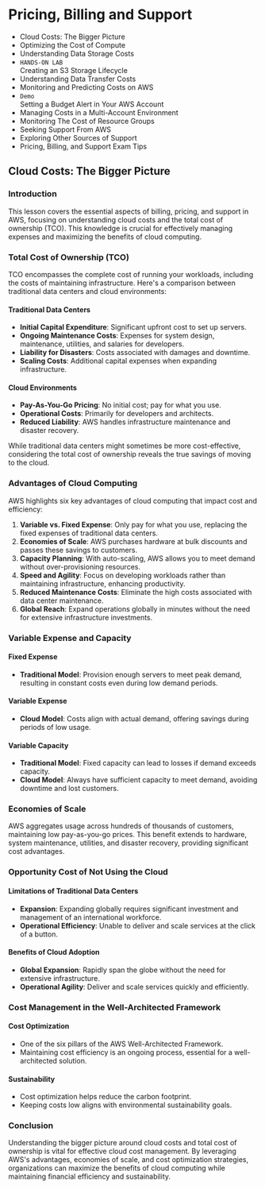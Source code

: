 # Pricing, Billing and Support

- Cloud Costs: The Bigger Picture
- Optimizing the Cost of Compute
- Understanding Data Storage Costs
- `HANDS-ON LAB`<br>Creating an S3 Storage Lifecycle
- Understanding Data Transfer Costs
- Monitoring and Predicting Costs on AWS
- `Demo`<br>Setting a Budget Alert in Your AWS Account
- Managing Costs in a Multi-Account Environment
- Monitoring The Cost of Resource Groups
- Seeking Support From AWS
- Exploring Other Sources of Support
- Pricing, Billing, and Support Exam Tips


## Cloud Costs: The Bigger Picture

### Introduction
This lesson covers the essential aspects of billing, pricing, and support in AWS, focusing on understanding cloud costs and the total cost of ownership (TCO). This knowledge is crucial for effectively managing expenses and maximizing the benefits of cloud computing.

### Total Cost of Ownership (TCO)
TCO encompasses the complete cost of running your workloads, including the costs of maintaining infrastructure. Here's a comparison between traditional data centers and cloud environments:

#### Traditional Data Centers
- **Initial Capital Expenditure**: Significant upfront cost to set up servers.
- **Ongoing Maintenance Costs**: Expenses for system design, maintenance, utilities, and salaries for developers.
- **Liability for Disasters**: Costs associated with damages and downtime.
- **Scaling Costs**: Additional capital expenses when expanding infrastructure.

#### Cloud Environments
- **Pay-As-You-Go Pricing**: No initial cost; pay for what you use.
- **Operational Costs**: Primarily for developers and architects.
- **Reduced Liability**: AWS handles infrastructure maintenance and disaster recovery.

While traditional data centers might sometimes be more cost-effective, considering the total cost of ownership reveals the true savings of moving to the cloud.

### Advantages of Cloud Computing
AWS highlights six key advantages of cloud computing that impact cost and efficiency:

1. **Variable vs. Fixed Expense**: Only pay for what you use, replacing the fixed expenses of traditional data centers.
2. **Economies of Scale**: AWS purchases hardware at bulk discounts and passes these savings to customers.
3. **Capacity Planning**: With auto-scaling, AWS allows you to meet demand without over-provisioning resources.
4. **Speed and Agility**: Focus on developing workloads rather than maintaining infrastructure, enhancing productivity.
5. **Reduced Maintenance Costs**: Eliminate the high costs associated with data center maintenance.
6. **Global Reach**: Expand operations globally in minutes without the need for extensive infrastructure investments.

### Variable Expense and Capacity
#### Fixed Expense
- **Traditional Model**: Provision enough servers to meet peak demand, resulting in constant costs even during low demand periods.

#### Variable Expense
- **Cloud Model**: Costs align with actual demand, offering savings during periods of low usage.

#### Variable Capacity
- **Traditional Model**: Fixed capacity can lead to losses if demand exceeds capacity.
- **Cloud Model**: Always have sufficient capacity to meet demand, avoiding downtime and lost customers.

### Economies of Scale
AWS aggregates usage across hundreds of thousands of customers, maintaining low pay-as-you-go prices. This benefit extends to hardware, system maintenance, utilities, and disaster recovery, providing significant cost advantages.

### Opportunity Cost of Not Using the Cloud
#### Limitations of Traditional Data Centers
- **Expansion**: Expanding globally requires significant investment and management of an international workforce.
- **Operational Efficiency**: Unable to deliver and scale services at the click of a button.

#### Benefits of Cloud Adoption
- **Global Expansion**: Rapidly span the globe without the need for extensive infrastructure.
- **Operational Agility**: Deliver and scale services quickly and efficiently.

### Cost Management in the Well-Architected Framework
#### Cost Optimization
- One of the six pillars of the AWS Well-Architected Framework.
- Maintaining cost efficiency is an ongoing process, essential for a well-architected solution.

#### Sustainability
- Cost optimization helps reduce the carbon footprint.
- Keeping costs low aligns with environmental sustainability goals.

### Conclusion
Understanding the bigger picture around cloud costs and total cost of ownership is vital for effective cloud cost management. By leveraging AWS's advantages, economies of scale, and cost optimization strategies, organizations can maximize the benefits of cloud computing while maintaining financial efficiency and sustainability.